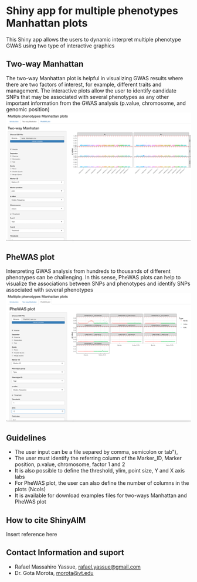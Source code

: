 # Shiny app for multiple phenotypes Manhattan plots
This Shiny app allows the users to dynamic interpret multiple phenotype GWAS using two type of interactive graphics

## Two-way Manhattan
The two-way Manhattan plot is helpful in visualizing GWAS results where there are two factors of interest, for example, different traits and management.
The interactive plots allow the user to identify candidate SNPs that may be associated with several phenotypes as any other important information from the GWAS analysis (p.value, chromosome, and genomic position)
![plot1](fig01.png)

## PheWAS plot
Interpreting GWAS analysis from hundreds to thousands of different phenotypes can be challenging. In this sense, PheWAS plots can help to visualize the associations between SNPs and phenotypes and identify SNPs associated with several phenotypes
![plot2](fig02.png)

## Guidelines
- The user input can be a file separed by comma, semicolon or tab"),
- The user must identify the referring column of the Marker_ID, Marker position, p.value, chromosome, factor 1 and 2
- It is also possible to define the threshold, ylim, point size, Y and X axis labs
- For PheWAS plot, the user can also define the number of columns in the plots (Ncols)
- It is available for download examples files for two-ways Manhattan and PheWAS plot
              
## How to cite ShinyAIM
Insert reference here
## Contact Information and suport
- Rafael Massahiro Yassue, <rafael.yassue@gmail.com>
- Dr. Gota Morota, <morota@vt.edu>
              